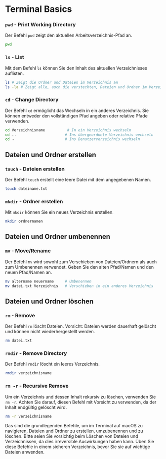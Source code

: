 # Terminal Basics

### `pwd` - Print Working Directory
Der Befehl `pwd` zeigt den aktuellen Arbeitsverzeichnis-Pfad an.
```bash
pwd
```

### `ls` - List
Mit dem Befehl `ls` können Sie den Inhalt des aktuellen Verzeichnisses auflisten.
```bash
ls # Zeigt die Ordner und Dateien im Verzeichnis an
ls -la # Zeigt alle, auch die versteckten, Dateien und Ordner im Verzeichnis strukturiert an
```

### `cd` - Change Directory
Der Befehl `cd` ermöglicht das Wechseln in ein anderes Verzeichnis. Sie können entweder den vollständigen Pfad angeben oder relative Pfade verwenden.
```bash
cd Verzeichnisname          # In ein Verzeichnis wechseln
cd ..                      # Ins übergeordnete Verzeichnis wechseln
cd ~                       # Ins Benutzerverzeichnis wechseln
```

## Dateien und Ordner erstellen

### `touch` - Dateien erstellen
Der Befehl `touch` erstellt eine leere Datei mit dem angegebenen Namen.
```bash
touch dateiname.txt
```

### `mkdir` - Ordner erstellen
Mit `mkdir` können Sie ein neues Verzeichnis erstellen.
```bash
mkdir ordnernamen
```

## Dateien und Ordner umbenennen

### `mv` - Move/Rename
Der Befehl `mv` wird sowohl zum Verschieben von Dateien/Ordnern als auch zum Umbenennen verwendet. Geben Sie den alten Pfad/Namen und den neuen Pfad/Namen an.
```bash
mv altername neuername     # Umbenennen
mv datei.txt Verzeichnis   # Verschieben in ein anderes Verzeichnis
```

## Dateien und Ordner löschen

### `rm` - Remove
Der Befehl `rm` löscht Dateien. Vorsicht: Dateien werden dauerhaft gelöscht und können nicht wiederhergestellt werden.
```bash
rm datei.txt
```

### `rmdir` - Remove Directory
Der Befehl `rmdir` löscht ein leeres Verzeichnis.
```bash
rmdir verzeichnisname
```

### `rm -r` - Recursive Remove
Um ein Verzeichnis und dessen Inhalt rekursiv zu löschen, verwenden Sie `rm -r`. Achten Sie darauf, diesen Befehl mit Vorsicht zu verwenden, da der Inhalt endgültig gelöscht wird.
```bash
rm -r verzeichnisname
```

Das sind die grundlegenden Befehle, um im Terminal auf macOS zu navigieren, Dateien und Ordner zu erstellen, umzubenennen und zu löschen. Bitte seien Sie vorsichtig beim Löschen von Dateien und Verzeichnissen, da dies irreversible Auswirkungen haben kann. Üben Sie diese Befehle in einem sicheren Verzeichnis, bevor Sie sie auf wichtige Dateien anwenden.
